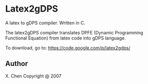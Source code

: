 Latex2gDPS
==========

A latex to gDPS compiler. Written in C.

The latex2gDPS compiler translates DPFE (Dynamic Programming Functional Equation) from latex code into gDPS language.

To download, go to: https://code.google.com/p/latex2gdps/

Author
-----
X. Chen Copyright @ 2007
